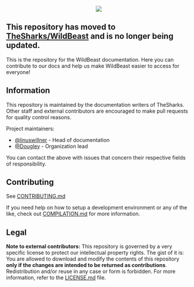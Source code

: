 <p style="text-align:center;">
  <img src="https://i.imgur.com/kg3pqR6.png">
</p>

## This repository has moved to [TheSharks/WildBeast](https://github.com/TheSharks/WildBeast) and is no longer being updated.

This is the repository for the WildBeast documentation. Here you can contribute to our docs and help us make WildBeast easier to access for everyone!

## Information

This repository is maintained by the documentation writers of TheSharks. Other staff and external contributors are encouraged to make pull requests for quality control reasons.

Project maintainers:

- [@linuswillner](https://github,com/linuswillner) - Head of documentation
- [@Dougley](https://github.com/Dougley) - Organization lead

You can contact the above with issues that concern their respective fields of responsibility.

## Contributing

See [CONTRIBUTING.md](.github/CONTRIBUTING.md)

If you need help on how to setup a development environment or any of the like, check out [COMPILATION.md](.github/COMPILATION.md) for more information.

## Legal

**Note to external contributors:** This repository is governed by a very specific license to protect our intellectual property rights. The gist of it is: You are allowed to download and modify the contents of this repository **only if the changes are intended to be returned as contributions**. Redistribution and/or reuse in any case or form is forbidden. For more information, refer to the [LICENSE.md](LICENSE.md) file.
